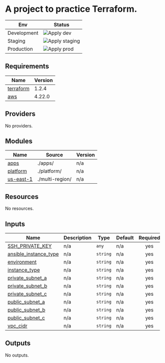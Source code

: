 # A project to practice Terraform.

| Env | Status |
|-----|--------|
| Development | ![Apply dev](https://github.com/kaio6fellipe/terraform-devops/actions/workflows/dev-terraform-apply.yml/badge.svg) |
| Staging | ![Apply staging](https://github.com/kaio6fellipe/terraform-devops/actions/workflows/staging-terraform-apply.yml/badge.svg) |
| Production | ![Apply prod](https://github.com/kaio6fellipe/terraform-devops/actions/workflows/prod-terraform-apply.yml/badge.svg) |

<!-- BEGIN_TF_DOCS -->
## Requirements

| Name | Version |
|------|---------|
| <a name="requirement_terraform"></a> [terraform](#requirement\_terraform) | 1.2.4 |
| <a name="requirement_aws"></a> [aws](#requirement\_aws) | 4.22.0 |

## Providers

No providers.

## Modules

| Name | Source | Version |
|------|--------|---------|
| <a name="module_apps"></a> [apps](#module\_apps) | ./apps/ | n/a |
| <a name="module_platform"></a> [platform](#module\_platform) | ./platform/ | n/a |
| <a name="module_us-east-1"></a> [us-east-1](#module\_us-east-1) | ./multi-region/ | n/a |

## Resources

No resources.

## Inputs

| Name | Description | Type | Default | Required |
|------|-------------|------|---------|:--------:|
| <a name="input_SSH_PRIVATE_KEY"></a> [SSH\_PRIVATE\_KEY](#input\_SSH\_PRIVATE\_KEY) | n/a | `any` | n/a | yes |
| <a name="input_ansible_instance_type"></a> [ansible\_instance\_type](#input\_ansible\_instance\_type) | n/a | `string` | n/a | yes |
| <a name="input_environment"></a> [environment](#input\_environment) | n/a | `string` | n/a | yes |
| <a name="input_instance_type"></a> [instance\_type](#input\_instance\_type) | n/a | `string` | n/a | yes |
| <a name="input_private_subnet_a"></a> [private\_subnet\_a](#input\_private\_subnet\_a) | n/a | `string` | n/a | yes |
| <a name="input_private_subnet_b"></a> [private\_subnet\_b](#input\_private\_subnet\_b) | n/a | `string` | n/a | yes |
| <a name="input_private_subnet_c"></a> [private\_subnet\_c](#input\_private\_subnet\_c) | n/a | `string` | n/a | yes |
| <a name="input_public_subnet_a"></a> [public\_subnet\_a](#input\_public\_subnet\_a) | n/a | `string` | n/a | yes |
| <a name="input_public_subnet_b"></a> [public\_subnet\_b](#input\_public\_subnet\_b) | n/a | `string` | n/a | yes |
| <a name="input_public_subnet_c"></a> [public\_subnet\_c](#input\_public\_subnet\_c) | n/a | `string` | n/a | yes |
| <a name="input_vpc_cidr"></a> [vpc\_cidr](#input\_vpc\_cidr) | n/a | `string` | n/a | yes |

## Outputs

No outputs.
<!-- END_TF_DOCS -->

